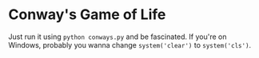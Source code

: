# Conway's Game of Life
Just run it using `python conways.py` and be fascinated.
If you're on Windows, probably you wanna change `system('clear')` to `system('cls')`.
